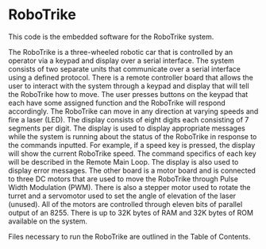 # RoboTrike

This code is the embedded software for the RoboTrike system. 

The RoboTrike is a three-wheeled robotic car that is controlled by an operator via a keypad and display over a serial interface. The system consists of two separate units that communicate over a serial interface using a defined protocol. There is a remote controller board that allows the user to interact with the system through a keypad and display that will tell the RoboTrike how to move. The user presses buttons on the keypad that each have some assigned function and the RoboTrike will respond accordingly. The RoboTrike can move in any direction at varying speeds and fire a laser (LED). The display consists of eight digits each consisting of 7 segments per digit. The display is used to display appropriate messages while the system is running about the status of the RoboTrike in response to the commands inputted. For example, if a speed key is pressed, the display will show the current RoboTrike speed. The command specifics of each key will be described in the Remote Main Loop. The display is also used to display error messages. The other board is a motor board and is connected to three DC motors that are used to move the RoboTrike through Pulse Width Modulation (PWM). There is also a stepper motor used to rotate the turret and a servomotor used to set the angle of elevation of the laser (unused). All of the motors are controlled through eleven bits of parallel output of an 8255. There is up to 32K bytes of RAM and 32K bytes of ROM available on the system. 

Files necessary to run the RoboTrike are outlined in the Table of Contents.  
